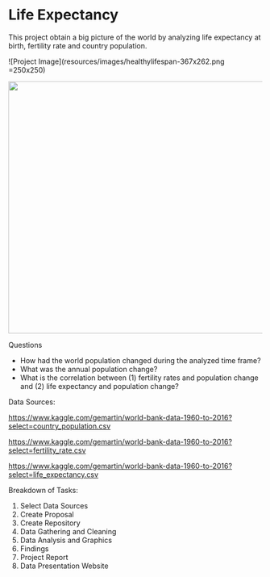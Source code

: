 # Life Expectancy

This project obtain a big picture of the world by analyzing life expectancy at birth, fertility rate and country population. 

![Project Image](resources/images/healthylifespan-367x262.png =250x250)

<img src="https://www.co.winnebago.wi.us/sites/default/files/resize/uploaded-images/healthylifespan-367x262.png" width="1000" height="500">



Questions

* How had the world population changed during the analyzed time frame?
* What was the annual population change?
* What is the correlation between (1) fertility rates and population change and (2) life expectancy and population change?


Data Sources:

https://www.kaggle.com/gemartin/world-bank-data-1960-to-2016?select=country_population.csv

https://www.kaggle.com/gemartin/world-bank-data-1960-to-2016?select=fertility_rate.csv

https://www.kaggle.com/gemartin/world-bank-data-1960-to-2016?select=life_expectancy.csv

Breakdown of Tasks:

1. Select Data Sources
2. Create Proposal
3. Create Repository
4. Data Gathering and Cleaning
5. Data Analysis and Graphics
6. Findings
7. Project Report
8. Data Presentation Website
